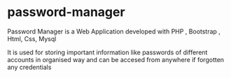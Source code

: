 # password-manager

Password Manager is a Web Application developed with PHP , Bootstrap , Html, Css, Mysql 

It is used for storing important information like passwords of different accounts in organised way and can be accesed from anywhere if forgotten any credentials
